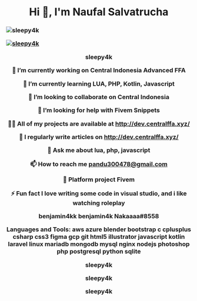 <h1 align="center">Hi 👋, I'm Naufal Salvatrucha</h1>
<h3 align="center">

<p align="left"> <img src="https://komarev.com/ghpvc/?username=naufalmulyarizki&label=Profile%20views&color=0e75b6&style=flat" alt="sleepy4k" /> </p>

<p align="left"> <a href="https://github.com/ryo-ma/github-profile-trophy"><img src="https://github-profile-trophy.vercel.app/?username=sleepy4k&theme=onedark" alt="sleepy4k" /></a> </p>
sleepy4k

🔭 I’m currently working on Central Indonesia Advanced FFA

🌱 I’m currently learning LUA, PHP, Kotlin, Javascript

👯 I’m looking to collaborate on Central Indonesia

🤝 I’m looking for help with Fivem Snippets

👨‍💻 All of my projects are available at http://dev.centralffa.xyz/

📝 I regularly write articles on http://dev.centralffa.xyz/

💬 Ask me about lua, php, javascript

📫 How to reach me pandu300478@gmail.com

📄 Platform project Fivem

⚡ Fun fact I love writing some code in visual studio, and i like watching roleplay

benjamin4kk benjamin4k Nakaaaa#8558

Languages and Tools:
aws azure blender bootstrap c cplusplus csharp css3 figma gcp git html5 illustrator javascript kotlin laravel linux mariadb mongodb mysql nginx nodejs photoshop php postgresql python sqlite

sleepy4k

 sleepy4k

sleepy4k

